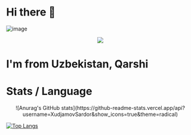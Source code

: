 # Hi there 👋

![image](https://github.com/halfrost/halfrost/blob/master/icons/header_.png)

<p align="center">
<img src="https://readme-typing-svg.herokuapp.com?size=18&duration=6000&lines=Java+%7C+Python+%7C+JavaScript+%7C+Angular+Dev"></img>
</p>

# I'm from Uzbekistan, Qarshi

# Stats / Language

<p align="center">
![Anurag's GitHub stats](https://github-readme-stats.vercel.app/api?username=XudjamovSardor&show_icons=true&theme=radical)

[![Top Langs](https://github-readme-stats.vercel.app/api/top-langs/?username=XudjamovSardor&layout=compact)](https://github.com/anuraghazra/github-readme-stats)
</p>
